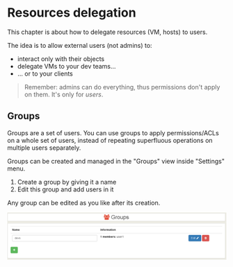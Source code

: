 # Resources delegation

This chapter is about how to delegate resources (VM, hosts) to users.

The idea is to allow external users (not admins) to:

* interact only with their objects
* delegate VMs to your dev teams...
* ... or to your clients

> Remember: admins can do everything, thus permissions don't apply on them. It's only for *users*.

## Groups

Groups are a set of users. You can use groups to apply permissions/ACLs on a whole set of users, instead of repeating superfluous operations on multiple users separately.

Groups can be created and managed in the "Groups" view inside "Settings" menu.

1. Create a group by giving it a name
2. Edit this group and add users in it

Any group can be edited as you like after its creation.

![](groups.png)